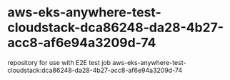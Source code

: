 # aws-eks-anywhere-test-cloudstack-dca86248-da28-4b27-acc8-af6e94a3209d-74
repository for use with E2E test job aws-eks-anywhere-test-cloudstack:dca86248-da28-4b27-acc8-af6e94a3209d-74
